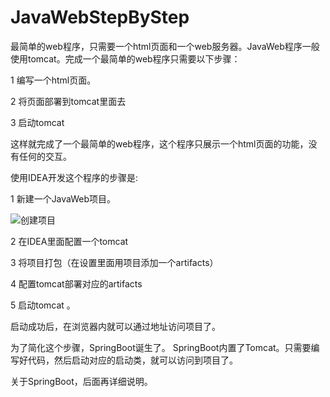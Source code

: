 # JavaWebStepByStep

最简单的web程序，只需要一个html页面和一个web服务器。JavaWeb程序一般使用tomcat。完成一个最简单的web程序只需要以下步骤：

1 编写一个html页面。

2 将页面部署到tomcat里面去

3 启动tomcat

这样就完成了一个最简单的web程序，这个程序只展示一个html页面的功能，没有任何的交互。




使用IDEA开发这个程序的步骤是:

1 新建一个JavaWeb项目。

![创建项目](/img/1.png)

2 在IDEA里面配置一个tomcat

3 将项目打包（在设置里面用项目添加一个artifacts）

4 配置tomcat部署对应的artifacts

5 启动tomcat 。

启动成功后，在浏览器内就可以通过地址访问项目了。

为了简化这个步骤，SpringBoot诞生了。 SpringBoot内置了Tomcat。只需要编写好代码，然后启动对应的启动类，就可以访问到项目了。

关于SpringBoot，后面再详细说明。



